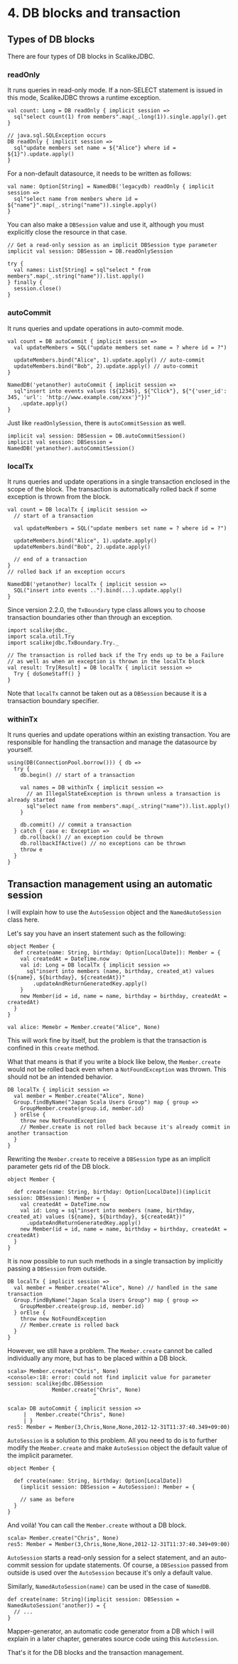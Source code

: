 # 4. DB blocks and transaction

## Types of DB blocks

There are four types of DB blocks in ScalikeJDBC.

### readOnly

It runs queries in read-only mode. If a non-SELECT statement is issued in this mode, ScalikeJDBC throws a runtime exception.

    val count: Long = DB readOnly { implicit session =>
      sql"select count(1) from members".map(_.long(1)).single.apply().get
    }

    // java.sql.SQLException occurs
    DB readOnly { implicit session =>
      sql"update members set name = ${"Alice"} where id = ${1}").update.apply()
    }

For a non-default datasource, it needs to be written as follows:

    val name: Option[String] = NamedDB('legacydb) readOnly { implicit session =>
      sql"select name from members where id = ${"name"}".map(_.string("name")).single.apply()
    }

You can also make a `DBSession` value and use it, although you must explicitly close the resource in that case.

    // Get a read-only session as an implicit DBSession type parameter
    implicit val session: DBSession = DB.readOnlySession

    try {
      val names: List[String] = sql"select * from members".map(_.string("name")).list.apply()
    } finally {
      session.close()
    }

### autoCommit

It runs queries and update operations in auto-commit mode.

    val count = DB autoCommit { implicit session =>
      val updateMembers = SQL("update members set name = ? where id = ?")

      updateMembers.bind("Alice", 1).update.apply() // auto-commit
      updateMembers.bind("Bob", 2).update.apply() // auto-commit
    }

    NamedDB('yetanother) autoCommit { implicit session =>
      sql"insert into events values (${12345}, ${"Click"}, ${"{'user_id': 345, 'url': 'http://www.example.com/xxx'}"})"
        .update.apply()
    }

Just like `readOnlySession`, there is `autoCommitSession` as well.

    implicit val session: DBSession = DB.autoCommitSession()
    implicit val session: DBSession = NamedDB('yetanother).autoCommitSession()

### localTx

It runs queries and update operations in a single transaction enclosed in the scope of the block. The transaction is automatically rolled back if some exception is thrown from the block.

    val count = DB localTx { implicit session =>
      // start of a transaction

      val updateMembers = SQL("update members set name = ? where id = ?")

      updateMembers.bind("Alice", 1).update.apply()
      updateMembers.bind("Bob", 2).update.apply()

      // end of a transaction
    }
    // rolled back if an exception occurs

    NamedDB('yetanother) localTx { implicit session =>
      SQL("insert into events ..").bind(...).update.apply()
    }

Since version 2.2.0, the `TxBoundary` type class allows you to choose transaction boundaries other than through an exception.

    import scalikejdbc._
    import scala.util.Try
    import scalikejdbc.TxBoundary.Try._

    // The transaction is rolled back if the Try ends up to be a Failure
    // as well as when an exception is thrown in the localTx block
    val result: Try[Result] = DB localTx { implicit session =>
      Try { doSomeStaff() }
    }

Note that `localTx` cannot be taken out as a `DBSession` because it is a transaction boundary specifier.

### withinTx

It runs queries and update operations within an existing transaction. You are responsible for handling the transaction and manage the datasource by yourself.

    using(DB(ConnectionPool.borrow())) { db =>
      try {
        db.begin() // start of a transaction

        val names = DB withinTx { implicit session =>
          // an IllegalStateException is thrown unless a transaction is already started
          sql"select name from members".map(_.string("name")).list.apply()
        }

        db.commit() // commit a transaction
      } catch { case e: Exception =>
        db.rollback() // an exception could be thrown
        db.rollbackIfActive() // no exceptions can be thrown
        throw e
      }
    }

## Transaction management using an automatic session

I will explain how to use the `AutoSession` object and the `NamedAutoSession` class here.

Let's say you have an insert statement such as the following:

    object Member {
      def create(name: String, birthday: Option[LocalDate]): Member = {
        val createdAt = DateTime.now
        val id: Long = DB localTx { implicit session =>
          sql"insert into members (name, birthday, created_at) values (${name}, ${birthday}, ${createdAt})"
            .updateAndReturnGeneratedKey.apply()
        }
        new Member(id = id, name = name, birthday = birthday, createdAt = createdAt)
      }
    }

    val alice: Memebr = Member.create("Alice", None)

This will work fine by itself, but the problem is that the transaction is confined in this `create` method.

What that means is that if you write a block like below, the `Member.create` would not be rolled back even when a `NotFoundException` was thrown. This should not be an intended behavior.

    DB localTx { implicit session =>
      val member = Member.create("Alice", None)
      Group.findByName("Japan Scala Users Group") map { group =>
        GroupMember.create(group.id, member.id)
      } orElse {
        throw new NotFoundException
        // Member.create is not rolled back because it's already commit in another transaction
      }
    }

Rewriting the `Member.create` to receive a `DBSession` type as an implicit parameter gets rid of the DB block.

    object Member {

      def create(name: String, birthday: Option[LocalDate])(implicit session: DBSession): Member = {
        val createdAt = DateTime.now
        val id: Long = sql"insert into members (name, birthday, created_at) values (${name}, ${birthday}, ${createdAt})"
          .updateAndReturnGeneratedKey.apply()
        new Member(id = id, name = name, birthday = birthday, createdAt = createdAt)
      }
    }

It is now possible to run such methods in a single transaction by implicitly passing a `DBSession` from outside.

    DB localTx { implicit session =>
      val member = Member.create("Alice", None) // handled in the same transaction
      Group.findByName("Japan Scala Users Group") map { group =>
        GroupMember.create(group.id, member.id)
      } orElse {
        throw new NotFoundException
        // Member.create is rolled back
      }
    }

However, we still have a problem. The `Member.create` cannot be called individually any more, but has to be placed within a DB block.

    scala> Member.create("Chris", None)
    <console>:18: error: could not find implicit value for parameter session: scalikejdbc.DBSession
                  Member.create("Chris", None)
                               ^

    scala> DB autoCommit { implicit session =>
         |   Member.create("Chris", None)
         | }
    res5: Member = Member(3,Chris,None,None,2012-12-31T11:37:40.349+09:00)

`AutoSession` is a solution to this problem. All you need to do is to further modify the `Member.create` and make `AutoSession` object the default value of the implicit parameter.

    object Member {

      def create(name: String, birthday: Option[LocalDate])
        (implicit session: DBSession = AutoSession): Member = {

        // same as before
      }
    }

And voilà! You can call the `Member.create` without a DB block.

    scala> Member.create("Chris", None)
    res5: Member = Member(3,Chris,None,None,2012-12-31T11:37:40.349+09:00)

`AutoSession` starts a read-only session for a select statement, and an auto-commit session for update statements. Of course, a `DBSession` passed from outside is used over the `AutoSession` because it's only a default value.

Similarly, `NamedAutoSession(name)` can be used in the case of `NamedDB`.

    def create(name: String)(implicit session: DBSession = NamedAutoSession('another)) = {
      // ...
    }

Mapper-generator, an automatic code generator from a DB which I will explain in a later chapter, generates source code using this `AutoSession`.

That's it for the DB blocks and the transaction management.
